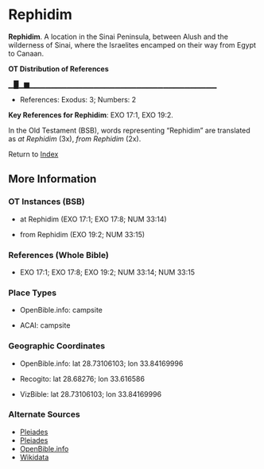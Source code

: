 # Rephidim
**Rephidim**. 
A location in the Sinai Peninsula, between Alush and the wilderness of Sinai, where the Israelites encamped on their way from Egypt to Canaan. 


**OT Distribution of References**

▁█▁▆▁▁▁▁▁▁▁▁▁▁▁▁▁▁▁▁▁▁▁▁▁▁▁▁▁▁▁▁▁▁▁▁▁▁▁
* References: Exodus: 3; Numbers: 2



**Key References for Rephidim**: 
EXO 17:1, EXO 19:2. 


In the Old Testament (BSB), words representing “Rephidim” are translated as 
*at Rephidim* (3x), *from Rephidim* (2x). 




Return to [Index](00-Index.md)

## More Information

### OT Instances (BSB)

* at Rephidim (EXO 17:1; EXO 17:8; NUM 33:14)

* from Rephidim (EXO 19:2; NUM 33:15)



### References (Whole Bible)

* EXO 17:1; EXO 17:8; EXO 19:2; NUM 33:14; NUM 33:15


### Place Types

* OpenBible.info: campsite

* ACAI: campsite



### Geographic Coordinates

* OpenBible.info: lat 28.73106103; lon 33.84169996

* Recogito: lat 28.68276; lon 33.616586

* VizBible: lat 28.73106103; lon 33.84169996



### Alternate Sources

* [Pleiades](https://pleiades.stoa.org/places/746805)
* [Pleiades](http://pleiades.stoa.org/places/746805)
* [OpenBible.info](https://www.openbible.info/geo/ancient/a05ebb7)
* [Wikidata](http://www.wikidata.org/entity/Q587141)



